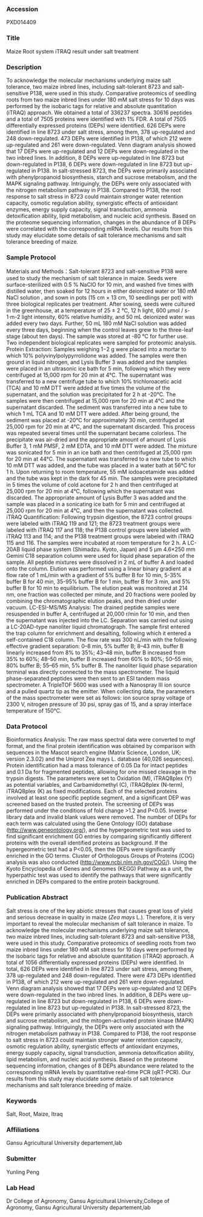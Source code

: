 ### Accession
PXD014409

### Title
Maize Root system iTRAQ result under salt treatment

### Description
To acknowledge the molecular mechanisms underlying maize salt tolerance, two maize inbred lines, including salt-tolerant 8723 and salt-sensitive P138, were used in this study. Comparative proteomics of seedling roots from two maize inbred lines under 180 mM salt stress for 10 days was performed by the isobaric tags for relative and absolute quantitation (iTRAQ) approach. We obtained a total of 336237 spectra. 30616 peptides and a total of 7505 proteins were identified with 1% FDR. A total of 7505 differentially expressed proteins (DEPs) were identified. 626 DEPs were identified in line 8723 under salt stress, among them, 378 up-regulated and 248 down-regulated. 473 DEPs were identified in P138, of which 212 were up-regulated and 261 were down-regulated. Venn diagram analysis showed that 17 DEPs were up-regulated and 12 DEPs were down-regulated in the two inbred lines. In addition, 8 DEPs were up-regulated in line 8723 but down-regulated in P138, 6 DEPs were down-regulated in line 8723 but up-regulated in P138. In salt-stressed 8723, the DEPs were primarily associated with phenylpropanoid biosynthesis, starch and sucrose metabolism, and the MAPK signaling pathway. Intriguingly, the DEPs were only associated with the nitrogen metabolism pathway in P138. Compared to P138, the root response to salt stress in 8723 could maintain stronger water retention capacity, osmotic regulation ability, synergistic effects of antioxidant enzymes, energy supply capacity, signal transduction, ammonia detoxification ability, lipid metabolism, and nucleic acid synthesis. Based on the proteome sequencing information, changes in the abundance of 8 DEPs were correlated with the corresponding mRNA levels. Our results from this study may elucidate some details of salt tolerance mechanisms and salt tolerance breeding of maize.

### Sample Protocol
Materials and Methods：Salt-tolerant 8723 and salt-sensitive P138 were used to study the mechanism of salt tolerance in maize. Seeds were surface-sterilized with 0.5 % NaClO for 10 min, and washed five times with distilled water, then soaked for 12 hours in either deionized water or 180 mM NaCl solution , and sown in pots (15 cm × 13 cm, 10 seedlings per pot) with three biological replicates per treatment. After sowing, seeds were cultured in the greenhouse, at a temperature of 25 ± 2 ℃, 12 h light, 600 μmol / s-1·m-2 light intensity, 60% relative humidity, and 50 mL deionized water was added every two days. Further, 50 mL 180 mM NaCl solution was added every three days, beginning when the control leaves grew to the three-leaf stage (about ten days).  The sample was stored at -80 ℃ for further use. Two independent biological replicates were sampled for proteomic analysis. Protein Extraction: Samples weighing 1−2 g were placed into a mortar to which 10% polyvinylpolypyrrolidone was added. The samples were then ground in liquid nitrogen, and Lysis Buffer 3 was added and the samples were placed in an ultrasonic ice bath for 5 min, following which they were centrifuged at 15,000 rpm for 20 min at 4°C. The supernatant was transferred to a new centrifuge tube to which 10% trichloroacetic acid (TCA) and 10 mM DTT were added at five times the volume of the supernatant, and the solution was precipitated for 2 h at -20°C. The samples were then centrifuged at 15,000 rpm for 20 min at 4°C and the supernatant discarded. The sediment was transferred into a new tube to which 1 mL TCA and 10 mM DTT were added. After being ground, the sediment was placed at -20°C for approximately 30 min, centrifuged at 25,000 rpm for 20 min at 4°C, and the supernatant discarded. This process was repeated several times until the supernatant became colorless. The precipitate was air-dried and the appropriate amount of amount of Lysis Buffer 3, 1 mM PMSF, 2 mM EDTA, and 10 mM DTT were added. The mixture was sonicated for 5 min in an ice bath and then centrifuged at 25,000 rpm for 20 min at 44°C. The supernatant was transferred to a new tube to which 10 mM DTT was added, and the tube was placed in a water bath at 56°C for 1 h. Upon returning to room temperature, 55 mM iodoacetamide was added and the tube was kept in the dark for 45 min. The samples were precipitated in 5 times the volume of cold acetone for 2 h and then centrifuged at 25,000 rpm for 20 min at 4°C, following which the supernatant was discarded. The appropriate amount of Lysis Buffer 3 was added and the sample was placed in a sonicating ice bath for 5 min and centrifuged at 25,000 rpm for 20 min at 4°C, and then the supernatant was collected.  iTRAQ Quantification: Following trypsin digestion, the 8723 control groups were labeled with iTRAQ 119 and 121; the 8723 treatment groups were labeled with iTRAQ 117 and 118; the P138 control groups were labeled with iTRAQ 113 and 114; and the P138 treatment groups were labeled with iTRAQ 115 and 116. The samples were incubated at room temperature for 2 h. A LC-20AB liquid phase system (Shimadzu. Kyoto, Japan) and 5 μm 4.6×250 mm Gemini C18 separation column were used for liquid phase separation of the sample. All peptide mixtures were dissolved in 2 mL of buffer A and loaded onto the column. Elution was performed using a linear binary gradient at a flow rate of 1 mL/min with a gradient of 5% buffer B for 10 min, 5-35% buffer B for 40 min, 35-95% buffer B for 1 min, buffer B for 3 min, and 5% buffer B for 10 min to equilibrium. The elution peak was monitored at 214 nm, one fraction was collected per minute, and 20 fractions were pooled by combining the chromatographic elution peaks, and then dried under vacuum. LC-ESI-MS/MS Analysis: The drained peptide samples were resuspended in buffer A, centrifuged at 20,000 r/min for 10 min, and then the supernatant was injected into the LC. Separation was carried out using a LC-20AD-type nanoliter liquid chromatograph. The sample first entered the trap column for enrichment and desalting, following which it entered a self-contained C18 column. The flow rate was 300 nL/min with the following effective gradient separation: 0–8 min, 5% buffer B; 8–43 min, buffer B linearly increased from 8% to 35%; 43–48 min, buffer B increased from 35% to 60%; 48–50 min, buffer B increased from 60% to 80%; 50–55 min, 80% buffer B; 55–65 min, 5% buffer B. The nanoliter liquid phase separation terminal was directly connected to the mass spectrometer. The liquid phase-separated peptides were then sent to an ESI tandem mass spectrometer. A TripleTOF 5600 was used with a Nanospray III ion source and a pulled quartz tip as the emitter. When collecting data, the parameters of the mass spectrometer were set as follows: ion source spray voltage of 2300 V, nitrogen pressure of 30 psi, spray gas of 15, and a spray interface temperature of 150°C.

### Data Protocol
Bioinformatics Analysis: The raw mass spectral data were converted to mgf format, and the final protein identification was obtained by comparison with sequences in the Mascot search engine (Matrix Science, London, UK; version 2.3.02) and the Uniprot Zea mays L. database (40,026 sequences). Protein identification had a mass tolerance of 0.05 Da for intact peptides and 0.1 Da for fragmented peptides, allowing for one missed cleavage in the trypsin digests. The parameters were set to Oxidation (M), iTRAQ8plex (Y) as potential variables, and Carbamidomethyl (C), iTRAQ8plex (N-term), iTRAQ8plex (K) as fixed modifications. Each of the selected proteins involved at least one specific peptide segment, and a significant DEP was screened based on the trusted protein. The screening of DEPs was performed under the conditions of fold change >1.2 and P<0.05. Inverse library data and invalid blank values were removed. The number of DEPs for each term was calculated using the Gene Ontology (GO) database (http://www.geneontology.org/), and the hypergeometric test was used to find significant enrichment GO entries by comparing significantly different proteins with the overall identified proteins as background. If the hypergeometric test had a P<0.05, then the DEPs were significantly enriched in the GO terms. Cluster of Orthologous Groups of Proteins (COG) analysis was also conducted (http://www.ncbi.nlm.nih.gov/COG/). Using the Kyoto Encyclopedia of Genes and Genomes (KEGG) Pathway as a unit, the hyperpathic test was used to identify the pathways that were significantly enriched in DEPs compared to the entire protein background.

### Publication Abstract
Salt stress is one of the key abiotic stresses that causes great loss of yield and serious decrease in quality in maize (<i>Zea mays</i> L.). Therefore, it is very important to reveal the molecular mechanism of salt tolerance in maize. To acknowledge the molecular mechanisms underlying maize salt tolerance, two maize inbred lines, including salt-tolerant 8723 and salt-sensitive P138, were used in this study. Comparative proteomics of seedling roots from two maize inbred lines under 180 mM salt stress for 10 days were performed by the isobaric tags for relative and absolute quantitation (iTRAQ) approach. A total of 1056 differentially expressed proteins (DEPs) were identified. In total, 626 DEPs were identified in line 8723 under salt stress, among them, 378 up-regulated and 248 down-regulated. There were 473 DEPs identified in P138, of which 212 were up-regulated and 261 were down-regulated. Venn diagram analysis showed that 17 DEPs were up-regulated and 12 DEPs were down-regulated in the two inbred lines. In addition, 8 DEPs were up-regulated in line 8723 but down-regulated in P138, 6 DEPs were down-regulated in line 8723 but up-regulated in P138. In salt-stressed 8723, the DEPs were primarily associated with phenylpropanoid biosynthesis, starch and sucrose metabolism, and the mitogen-activated protein kinase (MAPK) signaling pathway. Intriguingly, the DEPs were only associated with the nitrogen metabolism pathway in P138. Compared to P138, the root response to salt stress in 8723 could maintain stronger water retention capacity, osmotic regulation ability, synergistic effects of antioxidant enzymes, energy supply capacity, signal transduction, ammonia detoxification ability, lipid metabolism, and nucleic acid synthesis. Based on the proteome sequencing information, changes of 8 DEPs abundance were related to the corresponding mRNA levels by quantitative real-time PCR (qRT-PCR). Our results from this study may elucidate some details of salt tolerance mechanisms and salt tolerance breeding of maize.

### Keywords
Salt, Root, Maize, Itraq

### Affiliations
Gansu Agricultural University
departement,lab

### Submitter
Yunling Peng

### Lab Head
Dr College of Agronomy, Gansu Agricultural University,College of Agronomy, Gansu Agricultural University
departement,lab


